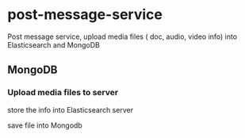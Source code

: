# post-message-service
Post message service,  upload media files ( doc, audio, video info) into Elasticsearch and MongoDB


## MongoDB


### Upload media files to server

store the info into Elasticsearch server

save file into Mongodb
